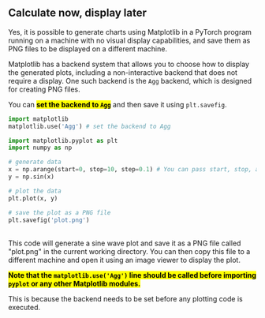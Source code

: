 ## Calculate now, display later

Yes, it is possible to generate charts using Matplotlib in a PyTorch program running on a machine with no visual display capabilities, and save them as PNG files to be displayed on a different machine.

Matplotlib has a backend system that allows you to choose how to display the generated plots, including a non-interactive backend that does not require a display. One such backend is the `Agg` backend, which is designed for creating PNG files.

You can <mark>**set the backend to `Agg`**</mark> and then save it using `plt.savefig`.

```python
import matplotlib
matplotlib.use('Agg') # set the backend to Agg

import matplotlib.pyplot as plt
import numpy as np

# generate data
x = np.arange(start=0, stop=10, step=0.1) # You can pass start, stop, and step as positional arguments as well
y = np.sin(x)

# plot the data
plt.plot(x, y)

# save the plot as a PNG file
plt.savefig('plot.png')
```

<br>
This code will generate a sine wave plot and save it as a PNG file called "plot.png" in the current working directory. You can then copy this file to a different machine and open it using an image viewer to display the plot.

<mark>**Note that the `matplotlib.use('Agg')` line should be called before importing `pyplot` or any other Matplotlib modules.**</mark>

This is because the backend needs to be set before any plotting code is executed.

<br>
